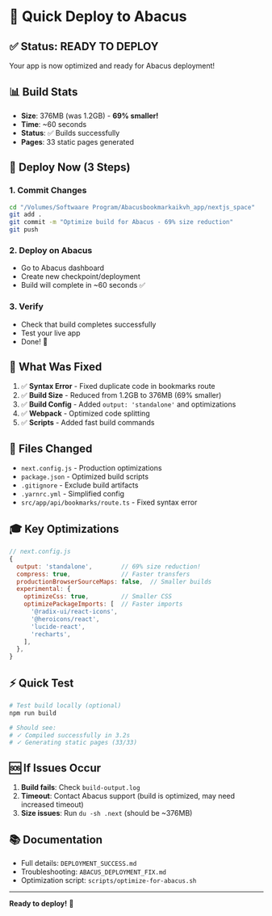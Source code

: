 # 🚀 Quick Deploy to Abacus

## ✅ Status: READY TO DEPLOY

Your app is now optimized and ready for Abacus deployment!

## 📊 Build Stats
- **Size**: 376MB (was 1.2GB) - **69% smaller!**
- **Time**: ~60 seconds
- **Status**: ✅ Builds successfully
- **Pages**: 33 static pages generated

## 🎯 Deploy Now (3 Steps)

### 1. Commit Changes
```bash
cd "/Volumes/Softwaare Program/Abacusbookmarkaikvh_app/nextjs_space"
git add .
git commit -m "Optimize build for Abacus - 69% size reduction"
git push
```

### 2. Deploy on Abacus
- Go to Abacus dashboard
- Create new checkpoint/deployment
- Build will complete in ~60 seconds ✅

### 3. Verify
- Check that build completes successfully
- Test your live app
- Done! 🎉

## 🔧 What Was Fixed

1. ✅ **Syntax Error** - Fixed duplicate code in bookmarks route
2. ✅ **Build Size** - Reduced from 1.2GB to 376MB (69% smaller)
3. ✅ **Build Config** - Added `output: 'standalone'` and optimizations
4. ✅ **Webpack** - Optimized code splitting
5. ✅ **Scripts** - Added fast build commands

## 📝 Files Changed

- `next.config.js` - Production optimizations
- `package.json` - Optimized build scripts
- `.gitignore` - Exclude build artifacts
- `.yarnrc.yml` - Simplified config
- `src/app/api/bookmarks/route.ts` - Fixed syntax error

## 🎓 Key Optimizations

```javascript
// next.config.js
{
  output: 'standalone',        // 69% size reduction!
  compress: true,              // Faster transfers
  productionBrowserSourceMaps: false,  // Smaller builds
  experimental: {
    optimizeCss: true,         // Smaller CSS
    optimizePackageImports: [  // Faster imports
      '@radix-ui/react-icons',
      '@heroicons/react',
      'lucide-react',
      'recharts',
    ],
  },
}
```

## ⚡ Quick Test

```bash
# Test build locally (optional)
npm run build

# Should see:
# ✓ Compiled successfully in 3.2s
# ✓ Generating static pages (33/33)
```

## 🆘 If Issues Occur

1. **Build fails**: Check `build-output.log`
2. **Timeout**: Contact Abacus support (build is optimized, may need increased timeout)
3. **Size issues**: Run `du -sh .next` (should be ~376MB)

## 📚 Documentation

- Full details: `DEPLOYMENT_SUCCESS.md`
- Troubleshooting: `ABACUS_DEPLOYMENT_FIX.md`
- Optimization script: `scripts/optimize-for-abacus.sh`

---

**Ready to deploy!** 🚀
